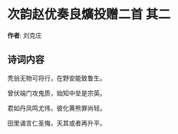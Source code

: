 # 次韵赵优奏良爌投赠二首  其二

**作者**: 刘克庄

## 诗词内容

秃翁无物可将行，在野安能致鲁生。

曾伏端门攻鬼质，始知中垒是宗英。

君如丹凤鸣尤伟，彼化黄熊罪尚轻。

田里诵言仁圣悔，天其或者再升平。

